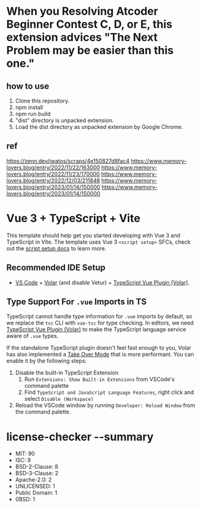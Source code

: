 # When you Resolving Atcoder Beginner Contest C, D, or E, this extension advices "The Next Problem may be easier than this one."

## how to use

1. Clone this repository.
2. npm install
3. npm run build
4. "dist" directory is unpacked extension.
5. Load the dist directory as unpacked extension by Google Chrome.

## ref

<https://zenn.dev/iwatos/scraps/4e150827d8fac4>
<https://www.memory-lovers.blog/entry/2022/11/22/163000>
<https://www.memory-lovers.blog/entry/2022/11/23/170000>
<https://www.memory-lovers.blog/entry/2022/12/03/211848>
<https://www.memory-lovers.blog/entry/2023/01/14/150000>
<https://www.memory-lovers.blog/entry/2023/01/14/150000>

# Vue 3 + TypeScript + Vite

This template should help get you started developing with Vue 3 and TypeScript in Vite. The template uses Vue 3 `<script setup>` SFCs, check out the [script setup docs](https://v3.vuejs.org/api/sfc-script-setup.html#sfc-script-setup) to learn more.

## Recommended IDE Setup

- [VS Code](https://code.visualstudio.com/) + [Volar](https://marketplace.visualstudio.com/items?itemName=Vue.volar) (and disable Vetur) + [TypeScript Vue Plugin (Volar)](https://marketplace.visualstudio.com/items?itemName=Vue.vscode-typescript-vue-plugin).

## Type Support For `.vue` Imports in TS

TypeScript cannot handle type information for `.vue` imports by default, so we replace the `tsc` CLI with `vue-tsc` for type checking. In editors, we need [TypeScript Vue Plugin (Volar)](https://marketplace.visualstudio.com/items?itemName=Vue.vscode-typescript-vue-plugin) to make the TypeScript language service aware of `.vue` types.

If the standalone TypeScript plugin doesn't feel fast enough to you, Volar has also implemented a [Take Over Mode](https://github.com/johnsoncodehk/volar/discussions/471#discussioncomment-1361669) that is more performant. You can enable it by the following steps:

1. Disable the built-in TypeScript Extension
   1. Run `Extensions: Show Built-in Extensions` from VSCode's command palette
   2. Find `TypeScript and JavaScript Language Features`, right click and select `Disable (Workspace)`
2. Reload the VSCode window by running `Developer: Reload Window` from the command palette.

# license-checker --summary

- MIT: 90
- ISC: 9
- BSD-2-Clause: 8
- BSD-3-Clause: 2
- Apache-2.0: 2
- UNLICENSED: 1
- Public Domain: 1
- 0BSD: 1
